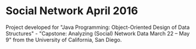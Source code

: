 # Social Network April 2016

Project developed for "Java Programming: Object-Oriented Design of Data Structures" - "Capstone: Analyzing (Social) Network Data
March 22 – May 9" from the University of California, San Diego.
